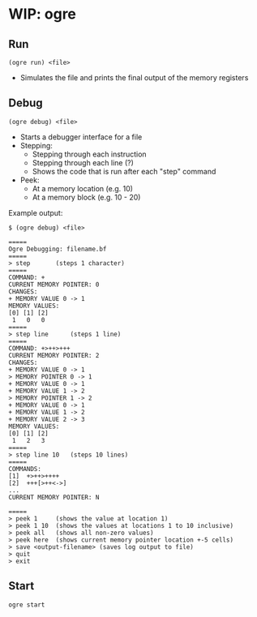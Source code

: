 # WIP: ogre

## Run
```
(ogre run) <file>
```

- Simulates the file and prints the final output of the memory registers

## Debug
```
(ogre debug) <file>
```

- Starts a debugger interface for a file
- Stepping:
	- Stepping through each instruction
	- Stepping through each line (?)
	- Shows the code that is run after each "step" command
- Peek:
	- At a memory location (e.g. 10)
	- At a memory block (e.g. 10 - 20)

Example output:
```
$ (ogre debug) <file>

=====
Ogre Debugging: filename.bf
=====
> step       (steps 1 character)
=====
COMMAND: +
CURRENT MEMORY POINTER: 0
CHANGES: 
+ MEMORY VALUE 0 -> 1
MEMORY VALUES:
[0] [1] [2]
 1   0   0
=====
> step line      (steps 1 line)
=====
COMMAND: +>++>+++
CURRENT MEMORY POINTER: 2
CHANGES: 
+ MEMORY VALUE 0 -> 1
> MEMORY POINTER 0 -> 1
+ MEMORY VALUE 0 -> 1
+ MEMORY VALUE 1 -> 2
> MEMORY POINTER 1 -> 2
+ MEMORY VALUE 0 -> 1
+ MEMORY VALUE 1 -> 2
+ MEMORY VALUE 2 -> 3
MEMORY VALUES:
[0] [1] [2]
 1   2   3
=====
> step line 10   (steps 10 lines)
=====
COMMANDS:
[1]  +>++>++++
[2]  +++[>++<->]
...
CURRENT MEMORY POINTER: N

=====
> peek 1     (shows the value at location 1)
> peek 1 10  (shows the values at locations 1 to 10 inclusive)
> peek all   (shows all non-zero values)
> peek here  (shows current memory pointer location +-5 cells)
> save <output-filename> (saves log output to file)
> quit
> exit
```

## Start
```
ogre start
```
